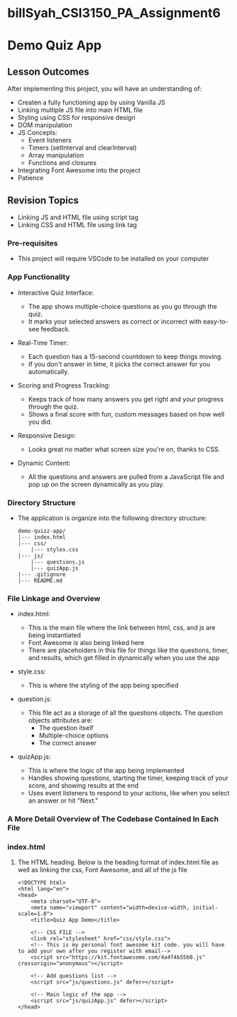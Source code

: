 # billSyah_CSI3150_PA_Assignment6

# Demo Quiz App

## Lesson Outcomes

After implementing this project, you will have an understanding of: 

- Createn a fully functioning app by using Vanilla JS
- Linking multiple JS file into main HTML file
- Styling using CSS for responsive design
- DOM manipulation
- JS Concepts:
    - Event listeners
    - Timers (setInterval and clearInterval)
    - Array manipulation
    - Functions and closures
- Integrating Font Awesome into the project
- Patience

## Revision Topics

- Linking JS and HTML file using script tag
- Linking CSS and HTML file using link tag

### Pre-requisites

- This project will require VSCode to be installed on your computer

### App Functionality 

- Interactive Quiz Interface:
    - The app shows multiple-choice questions as you go through the quiz.
    - It marks your selected answers as correct or incorrect with easy-to-see feedback.

- Real-Time Timer:
    - Each question has a 15-second countdown to keep things moving.
    - If you don't answer in time, it picks the correct answer for you automatically.
    
- Scoring and Progress Tracking:
    - Keeps track of how many answers you get right and your progress through the quiz.
    - Shows a final score with fun, custom messages based on how well you did.

- Responsive Design:
    - Looks great no matter what screen size you're on, thanks to CSS.

- Dynamic Content:
    - All the questions and answers are pulled from a JavaScript file and pop up on the screen dynamically as you play.


### Directory Structure

 - The application is organize into the following directory structure:

    ```
    demo-quizz-app/
    |--- index.html
    |--- css/
        |--- styles.css
    |--- js/
        |--- questions.js
        |--- quizApp.js
    |--- .gitignore
    |--- README.md

    ```
        

### File Linkage and Overview

- index.html:
    - This is the main file where the link between html, css, and js are being instantiated
    - Font Awesome is also being linked here
    - There are placeholders in this file for things like the questions, timer, and results, which get filled in dynamically when you use the app

- style.css:
    - This is where the styling of the app being specified

- question.js:
    - This file act as a storage of all the questions objects. The question objects attributes are:
       - The question itself
       - Multiple-choice options
       - The correct answer

- quizApp.js:
    - This is where the logic of the app being implemented
    - Handles showing questions, starting the timer, keeping track of your score, and showing results at the end
    - Uses event listeners to respond to your actions, like when you select an answer or hit "Next."


### A More Detail Overview of The Codebase Contained In Each File

### index.html

1) The HTML heading. Below is the heading format of index.html file as well as linking the css, Font Awesome, and all of the js file

    ```
    <!DOCTYPE html>
    <html lang="en">
    <head>
        <meta charset="UTF-8">
        <meta name="viewport" content="width=device-width, initial-scale=1.0">
        <title>Quiz App Demo</title>

        <!-- CSS FILE -->
        <link rel="stylesheet" href="css/style.css">
        <!-- This is my personal font awesome kit code. you will have to add your own after you register with email-->
        <script src="https://kit.fontawesome.com/4a4f4b55b0.js" crossorigin="anonymous"></script>

        <!-- Add questions list -->
        <script src="js/questions.js" defer></script>

        <!-- Main logic of the app -->
        <script src="js/quizApp.js" defer></script>
    </head>
    ```



    